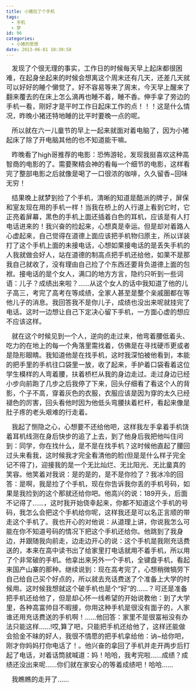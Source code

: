 ```yaml
---
title: 小猪捡了个手机
tags:
  - 手机
  - 梦
id: 96
categories:
  - 小猪的思想
date: 2013-06-01 10:30:58
---
```


<span style="font-size:18px;"> &nbsp; &nbsp;发现了个很无理的事实，工作日的时候每天早上起床都很困难，在起身坐起来的时候会想离这个周末还有几天，还差几天就可以好好的睡个懒觉了。好不容易等来了周末，今天早上醒来了翻来覆去的在床上怎么滴再也睡不着，睡不香。伸手拿了旁边的手机一看，刚好才是平时工作日起床工作的点！！！这是什么情况，昨晚小猪还特地睡的比平时要晚一点的呢。</span>

<span style="font-size:18px;"> &nbsp; &nbsp;所以就在六一儿童节的早上一起来就面对着电脑了，因为小猪起床了除了开电脑其他的也不知道能干嘛。</span>

<span style="font-size:18px;"> &nbsp; &nbsp;昨晚看了high哥推荐的电影：恐怖游轮，发现我挺喜欢这种高智商的电影的了。需要聚精会神的看每一个细节的电影，这样看完了整部电影之后就像是喝了一口很浓的咖啡，久久留香~回味无穷！</span>

<span style="font-size:18px;"> &nbsp; &nbsp;结果晚上就梦到捡了个手机，清晰的知道是酷派的牌子，屏保和室友现在用的手机一样！当我在桥上的人行道上看到它时，它正亮着屏幕，黑色的手机上面还插着白色的耳机，应该是有人打电话进来的！我兴奋的捡起来，心想真是幸运。但是却对着路人心虚起来，自己觉得在道德上面应该把手机物归原主，所以详装打了这个手机上面的未接电话，心想如果接电话的是丢失手机的人我就做会好人，站在道德的制高点把手机还给他，如果不是那我自己就收了，没有理由自己捡了个东西还要背负道德上面的包袱。接电话的是个女人，满口的地方方言，隐约只听到一些词语：儿子？成绩出来啦？……从这个女人的话中我知道了他的儿子高三，考完了高考在等成绩，全家人甚至是整个亲戚圈都在等他儿子的消息。我回答我不是你儿子，成绩也没出来呢就挂完了电话。这时一边想让自己下定决心留下手机，一方面心虚的想应不应该这样。</span>

<span style="font-size:18px;"> &nbsp; &nbsp;就在这个时候见到一个人，逆向的走过来，他弯着腰低着头、吃力的在地上的每一个角落里需找着，仿佛是在寻找硬币更或者是隐形眼睛。我知道他是在找手机，这时我深怕被他看到，本能的把手里的手机往口袋里一放，收了起来，手护着口袋看着这位学生模样的人弯着腰，扶着桥栏从我的身边走过。走过身边已经小步向前跑了几步之后我停了下来，回头仔细看了看这个人的背影，个子不高，穿着灰色的衣服，衣服应该是因为穿的太久已经褪色的厉害，回头看他时因为他低头弯腰扶着栏杆，看起来像是肚子疼的老头艰难的行走着。</span>

<span style="font-size:18px;"> &nbsp; &nbsp;我起了恻隐之心，心想要不还给他吧，这样我左手拿着手机饶着耳机线测在身后快步的追了上去，到了他身后我把他叫住问到：同学，你在找什么，是不是在找手机？这时候他直起了腰回过头来看我，这时候我才完全看清他的脸(但是是什么样子完全记不得了)，迎接我的是一个无比灿烂、无比阳光、无比童真的笑容。他笑着对我说：是的是的，是不是你捡了？我冰冷的回答：是啊，我是捡了个手机，现在你告诉我你丢的手机号码，如果是我捡到的这个那就还给你吧。他高兴的说：189开头，后面不记得了……，这时我开始侥幸起来，你都不知道这个手机的号码，我怎么会把这个手机给你呢，这样我还是可以名正言顺的带走这个手机了。我也开心的对他说：从道理上讲，你说我怎么可能在你不知道号码的情况下把这个手机还给你。他跳到了我身边，并跟随我向前走，边走边开心的说：这个手机是我刚充话费送的，本来在高中读书出了给家里打电话就用不着手机，所以用了个非常破的手机。他拿出来另外一个手机，全键盘手机，看起来国产山寨的那种。继续说到：现在高考完了，心想稍微犒劳下自己给自己买个好点的，所以就去充话费送了个准备上大学的时候用。这时候我想就这个破手机也是个“好”的……？可还是准备把手机还给他了，但是却心怀一线希望的开始说教他：到了大学里，各种高富帅目不暇接，你用这种手机是很没有面子的，人家谁还用充话费送的手机啊！……他回答：家里不是很富裕没有办法只能这样……!哎,算了吧，只能把手机还给他了，这样还能做会拾金不昧的好人，我很不情愿的把手机拿给他：讷~给你吧，刚才你妈妈打你电话了！。他兴奋的拿回了手机并走开两步后打起了电话，对着话筒就喊道：妈！哈哈，我考完啦……成绩？成绩还没出来呢……你们就在家安心的等着成绩吧！哈哈……</span>

<span style="font-size:18px;"> &nbsp; &nbsp;我瞧瞧的走开了……
</span>
